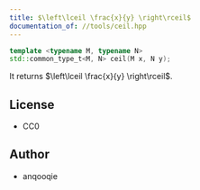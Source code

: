 ```yaml
---
title: $\left\lceil \frac{x}{y} \right\rceil$
documentation_of: //tools/ceil.hpp
---
```


```cpp
template <typename M, typename N>
std::common_type_t<M, N> ceil(M x, N y);
```

It returns $\left\lceil \frac{x}{y} \right\rceil$.

## License
- CC0

## Author
- anqooqie
